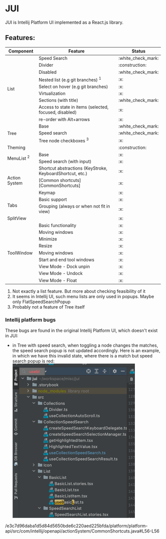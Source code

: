 # JUI
JUI is Intellij Platform UI implemented as a React.js library.




## Features:
<table>
    <thead>
        <tr>
            <th>Component</th>
            <th colspan="2">Feature</th>
            <th>Status</th>
        </tr>
    </thead>
    <tbody>
        <tr>
            <td rowspan=10>List</td> 
        </tr>
        <tr>
            <td colspan="2">Speed Search </td>
            <td>:white_check_mark:</td>
        </tr>
        <tr>
            <td colspan="2">Divider</td>
            <td>:construction:</td>
        </tr>
        <tr>
            <td colspan="2">Disabled</td>
            <td>:white_check_mark:</td>
        </tr>
        <tr>
            <td colspan="2">Nested list (e.g git branches) <sup>1</sup></td>
            <td>:x:</td>
        </tr>
        <tr>
            <td colspan="2">Select on hover (e.g git branches)</td>
            <td>:x:</td>
        </tr>
        <tr>
            <td colspan="2">Virtualization</td>
            <td>:x:</td>
        </tr>
        <tr>
            <td colspan="2">Sections (with title)</td>
            <td>:white_check_mark:</td>
        </tr>
        <tr>
            <td colspan="2">Access to state in items (selected, focused, disabled)</td>
            <td>:x:</td>
        </tr>
        <tr>
            <td colspan="2">re-order with Alt+arrows</td>
            <td>:x:</td>
        </tr>
        <tr>
            <td rowspan="4">Tree</td>
        </tr>
        <tr>
            <td colspan="2">Base</td>
            <td>:white_check_mark:</td>
        </tr>
        <tr>
            <td colspan="2">Speed search</td>
            <td>:white_check_mark:</td>
        </tr>
        <tr>
            <td colspan="2">Tree node checkboxes <sup>3</sup></td>
            <td>:x:</td>
        </tr>
        <tr>
            <td colspan="3">Theming</td>
            <td>:construction:</td>
        </tr>
        <tr>
            <td rowspan="3">MenuList <sup>2</sup></td>
        </tr>
        <tr>
            <td colspan="2">Base</td>
            <td>:x:</td></tr>
        <tr>
            <td colspan="2">Speed search (with input)</td>
            <td>:x:</td>
        </tr>
        <tr>
            <td rowspan="4">Action System</td>
        </tr>
        <tr>
            <td colspan="2">Shortcut abstractions (KeyStroke, KeyboardShortcut, etc.)</td>
            <td>:x:</td>
        </tr>
        <tr>
            <td colspan="2">[Common shortcuts][CommonShortcuts]</td>
            <td>:x:</td>
        </tr>
        <tr>
            <td colspan="2">Keymap</td>
            <td>:x:</td>
        </tr>
        <tr>
            <td rowspan="3">Tabs</td>
        </tr>
        <tr>
            <td colspan="2">Basic support</td>
            <td>:x:</td></tr>
        <tr>
            <td colspan="2">Grouping (always or when not fit in view)</td>
            <td>:x:</td>
        </tr>
        <tr>
            <td rowspan="1" colspan="3">SplitView</td>
            <td>:x:</td>
        </tr>
        <tr>
            <td rowspan="10">ToolWindow</td>
        </tr>
        <tr>
            <td colspan="2">Basic functionality</td>
            <td>:x:</td></tr>
        <tr>
            <td colspan="2">Moving windows</td>
            <td>:x:</td>
        </tr>
        <tr>
            <td colspan="2">Minimize</td>
            <td>:x:</td>
        </tr>
        <tr>
            <td colspan="2">Resize</td>
            <td>:x:</td>
        </tr>
        <tr>
            <td colspan="2">Moving windows</td>
            <td>:x:</td>
        </tr>
        <tr>
            <td colspan="2">Start and end tool windows</td>
            <td>:x:</td>
        </tr>
        <tr>
            <td colspan="2">View Mode - Dock unpin</td>
            <td>:x:</td>
        </tr>
        <tr>
            <td colspan="2">View Mode - Undock</td>
            <td>:x:</td>
        </tr>
        <tr>
            <td colspan="2">View Mode - Float</td>
            <td>:x:</td>
        </tr>
    </tbody>
</table>

1. Not exactly a list feature. But more about checking feasibility of it
2. It seems in Intellij UI, such menu lists are only used in popups. Maybe only 
   FlatSpeedSearchPopup
3. Probably not a feature of Tree itself   


### Intellij platform bugs
These bugs are found in the original Intellij Platform UI, which doesn't exist in JUI:
- in Tree with speed search, when toggling a node changes the matches, the speed search popup is
  not updated accordingly. Here is an example, in which we have this invalid state, where there 
  is a match but speed search popup is red: ![img.png](bug-1.png)


[CommonShortcuts]: https://github.com/JetBrains/intellij-community/blob
/e3c7d96daba1d5d84d5650bde6c220aed225bfda/platform/platform-api/src/com/intellij/openapi/actionSystem/CommonShortcuts.java#L56-L56
